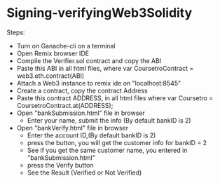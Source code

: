 # Signing-verifyingWeb3Solidity

Steps:
* Turn on Ganache-cli on a terminal
* Open Remix browser IDE 
* Compile the Verifier.sol contract and copy the ABI
* Paste this ABI in all html files, where 
   var CoursetroContract = web3.eth.contract(ABI)
* Attach a Web3 instance to remix ide on "localhost:8545"
* Create a contract, copy the contract Address 
* Paste this contract ADDRESS, in all html files where
     var Coursetro = CoursetroContract.at(ADDRESS);
* Open "bankSubmission.html" file in browser
  * Enter your name, submit the info (By default bankID is 2)
* Open "bankVerify.html" file in browser
  * Enter the account ID,(By default bankID is 2)
  * press the button, you will get the customer info for bankID = 2
  * See if you get the same customer name, you entered in "bankSubmission.html"
  * press the Verify button
  * See the Result (Verified or Not Verified)
